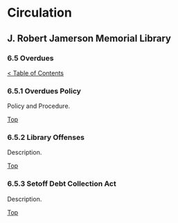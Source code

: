 [0]: ../README.md
[6.5]: overdues.md

# Circulation
## J. Robert Jamerson Memorial Library
### 6.5 Overdues
[< Table of Contents][0]

### 6.5.1 Overdues Policy [](#overdue-policy)
Policy and Procedure.

[Top][6.5]

### 6.5.2 Library Offenses [](#library-offenses)
Description.

[Top][6.5]

### 6.5.3 Setoff Debt Collection Act [](#setoff-debt-collection-act)
Description.

[Top][6.5]